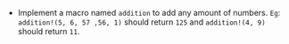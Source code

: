 * Implement a macro named `addition` to add any amount of numbers. `Eg`: `addition!(5, 6, 57 ,56, 1)`
should return `125` and `addition!(4, 9)` should return `11`.

